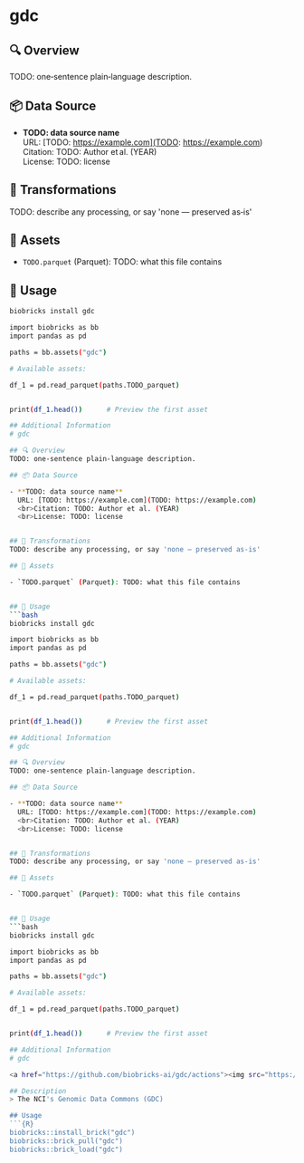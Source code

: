 # gdc

## 🔍 Overview
TODO: one‑sentence plain‑language description.

## 📦 Data Source

- **TODO: data source name**  
  URL: [TODO: https://example.com](TODO: https://example.com)
  <br>Citation: TODO: Author et al. (YEAR)
  <br>License: TODO: license


## 🔄 Transformations
TODO: describe any processing, or say 'none — preserved as‑is'

## 📁 Assets

- `TODO.parquet` (Parquet): TODO: what this file contains


## 🧪 Usage
```bash
biobricks install gdc

import biobricks as bb
import pandas as pd

paths = bb.assets("gdc")

# Available assets:

df_1 = pd.read_parquet(paths.TODO_parquet)


print(df_1.head())      # Preview the first asset

## Additional Information
# gdc

## 🔍 Overview
TODO: one‑sentence plain‑language description.

## 📦 Data Source

- **TODO: data source name**  
  URL: [TODO: https://example.com](TODO: https://example.com)
  <br>Citation: TODO: Author et al. (YEAR)
  <br>License: TODO: license


## 🔄 Transformations
TODO: describe any processing, or say 'none — preserved as‑is'

## 📁 Assets

- `TODO.parquet` (Parquet): TODO: what this file contains


## 🧪 Usage
```bash
biobricks install gdc

import biobricks as bb
import pandas as pd

paths = bb.assets("gdc")

# Available assets:

df_1 = pd.read_parquet(paths.TODO_parquet)


print(df_1.head())      # Preview the first asset

## Additional Information
# gdc

## 🔍 Overview
TODO: one‑sentence plain‑language description.

## 📦 Data Source

- **TODO: data source name**  
  URL: [TODO: https://example.com](TODO: https://example.com)
  <br>Citation: TODO: Author et al. (YEAR)
  <br>License: TODO: license


## 🔄 Transformations
TODO: describe any processing, or say 'none — preserved as‑is'

## 📁 Assets

- `TODO.parquet` (Parquet): TODO: what this file contains


## 🧪 Usage
```bash
biobricks install gdc

import biobricks as bb
import pandas as pd

paths = bb.assets("gdc")

# Available assets:

df_1 = pd.read_parquet(paths.TODO_parquet)


print(df_1.head())      # Preview the first asset

## Additional Information
# gdc

<a href="https://github.com/biobricks-ai/gdc/actions"><img src="https://github.com/biobricks-ai/gdc/actions/workflows/bricktools-check.yaml/badge.svg?branch=master"/></a>

## Description
> The NCI's Genomic Data Commons (GDC)

## Usage
```{R}
biobricks::install_brick("gdc")
biobricks::brick_pull("gdc")
biobricks::brick_load("gdc")
```
